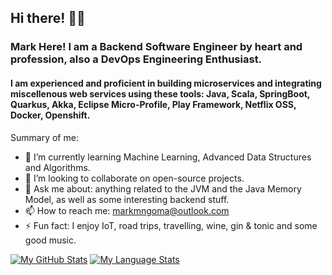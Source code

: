 ## Hi there! 👋🏾
### Mark Here! I am a Backend Software Engineer by heart and profession, also a DevOps Engineering Enthusiast.

#### I am experienced and proficient in building microservices and integrating miscellenous web services using these tools: Java, Scala, SpringBoot, Quarkus, Akka, Eclipse Micro-Profile, Play Framework, Netflix OSS, Docker, Openshift.

Summary of me:

- 🌱 I’m currently learning Machine Learning, Advanced Data Structures and Algorithms.
- 👯 I’m looking to collaborate on open-source projects.
- 💬 Ask me about: anything related to the JVM and the Java Memory Model, as well as some interesting backend stuff.
- 📫 How to reach me: markmngoma@outlook.com
- ⚡ Fun fact: I enjoy IoT, road trips, travelling, wine, gin & tonic and some good music.

[![My GitHub Stats](https://github-readme-stats.vercel.app/api/?username=ntsikamngoma&count_private=true&theme=vue&showicons=true)]()
[![My Language Stats](https://github-readme-stats.vercel.app/api/top-langs/?username=ntsikamngoma&hide=javascript,html,php,css,vue&layout=compact&langs_count=10&theme=vue)]()
